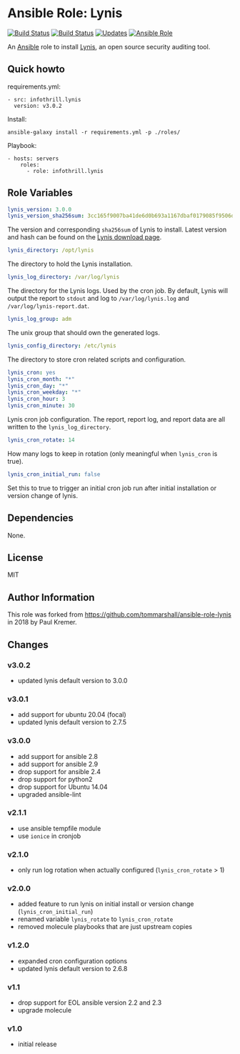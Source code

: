 # Ansible Role: Lynis

[![Build Status](https://img.shields.io/travis/infothrill/ansible-role-lynis/master.svg?label=travis_master)](https://travis-ci.org/infothrill/ansible-role-lynis)
[![Build Status](https://img.shields.io/travis/infothrill/ansible-role-lynis/develop.svg?label=travis_develop)](https://travis-ci.org/infothrill/ansible-role-lynis)
[![Updates](https://pyup.io/repos/github/infothrill/ansible-role-lynis/shield.svg)](https://pyup.io/repos/github/infothrill/ansible-role-lynis/)
[![Ansible Role](https://img.shields.io/ansible/role/25378.svg)](https://galaxy.ansible.com/infothrill/lynis/)


An [Ansible](http://www.ansible.com) role to install [Lynis](https://cisofy.com/lynis/),
an open source security auditing tool.

## Quick howto

requirements.yml:

    - src: infothrill.lynis
      version: v3.0.2

Install:

    ansible-galaxy install -r requirements.yml -p ./roles/

Playbook:

    - hosts: servers
        roles:
          - role: infothrill.lynis


## Role Variables

```yml
lynis_version: 3.0.0
lynis_version_sha256sum: 3cc165f9007ba41de6d0b693a1167dbaf0179085f9506dcba64b4b8e37e1bda2
```
The version and corresponding `sha256sum` of Lynis to install. Latest version
and hash can be found on the [Lynis download page](https://cisofy.com/downloads/lynis/).

```yml
lynis_directory: /opt/lynis
```
The directory to hold the Lynis installation.

```yml
lynis_log_directory: /var/log/lynis
```
The directory for the Lynis logs. Used by the cron job. By default, Lynis will
output the report to `stdout` and log to `/var/log/lynis.log` and
`/var/log/lynis-report.dat`.

```yml
lynis_log_group: adm
```
The unix group that should own the generated logs.

```yml
lynis_config_directory: /etc/lynis
```
The directory to store cron related scripts and configuration.

```yml
lynis_cron: yes
lynis_cron_month: "*"
lynis_cron_day: "*"
lynis_cron_weekday: "*"
lynis_cron_hour: 3
lynis_cron_minute: 30
```
Lynis cron job configuration. The report, report log, and report data are
all written to the `lynis_log_directory`.

```yml
lynis_cron_rotate: 14
```
How many logs to keep in rotation (only meaningful when `lynis_cron` is true).

```yml
lynis_cron_initial_run: false
```
Set this to true to trigger an initial cron job run after initial
installation or version change of lynis.

## Dependencies

None.

## License

MIT

## Author Information

This role was forked from https://github.com/tommarshall/ansible-role-lynis
in 2018 by Paul Kremer.

## Changes

### v3.0.2

* updated lynis default version to 3.0.0

### v3.0.1

* add support for ubuntu 20.04 (focal)
* updated lynis default version to 2.7.5

### v3.0.0

* add support for ansible 2.8
* add support for ansible 2.9
* drop support for ansible 2.4
* drop support for python2
* drop support for Ubuntu 14.04
* upgraded ansible-lint

### v2.1.1

* use ansible tempfile module
* use `ionice` in cronjob

### v2.1.0

* only run log rotation when actually configured (`lynis_cron_rotate` > 1)

### v2.0.0

* added feature to run lynis on initial install or version change (`lynis_cron_initial_run`)
* renamed variable `lynis_rotate` to `lynis_cron_rotate`
* removed molecule playbooks that are just upstream copies

### v1.2.0

* expanded cron configuration options
* updated lynis default version to 2.6.8

### v1.1

* drop support for EOL ansible version 2.2 and 2.3
* upgrade molecule

### v1.0

* initial release
